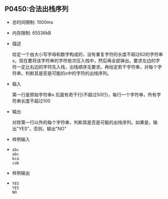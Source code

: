 ## P0450:合法出栈序列

- 总时间限制: 1000ms
- 内存限制: 65536kB

- 描述

  给定一个由大小写字母和数字构成的，没有重复字符的长度不超过62的字符串x，现在要将该字符串的字符依次压入栈中，然后再全部弹出。要求左边的字符一定比右边的字符先入栈，出栈顺序无要求。再给定若干字符串，对每个字符串，判断其是否是可能的x中的字符的出栈序列。 

- 输入

  第一行是原始字符串x 后面有若干行(不超过50行)，每行一个字符串，所有字符串长度不超过100

- 输出

  对除第一行以外的每个字符串，判断其是否是可能的出栈序列。如果是，输出"YES"，否则，输出"NO"

- 样例输入

- ```
  abc
  abc
  bca
  cab
  ```

- 样例输出

- ```
  YES
  YES
  NO
  ```